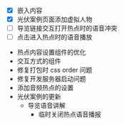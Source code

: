 
- [x] 嵌入内容
- [x] 光伏案例页面添加虚拟人物
- [ ] 导览链接交互打开热点时的语音冲突
- [ ] 点击进入热点时的语音播放

- 热点内容设置组件的优化
- 交互方式的组件
- 修复打包时 css order 问题
- 修复开发服务器启动问题
- 添加音频热点的设置
- 光伏案例的更新
	- 导览语音讲解
		- 临时关闭热点语音播报